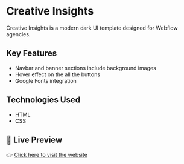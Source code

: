 # Creative Insights

Creative Insights is a modern dark UI template designed for Webflow agencies.

## Key Features

- Navbar and banner sections include background images
- Hover effect on the all the buttons
- Google Fonts integration

## Technologies Used

- HTML
- CSS

## 🔗 Live Preview

👉 [Click here to visit the website](https://ifthe16.github.io/b12-assignment-01/)





